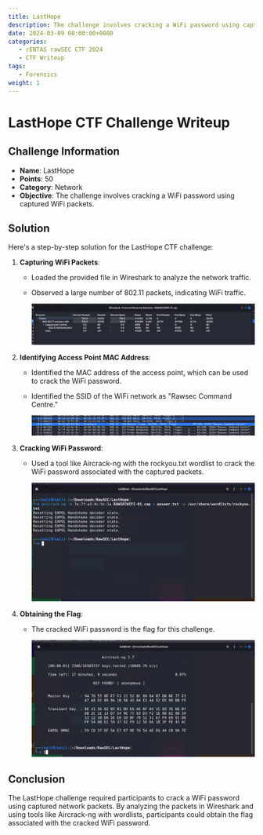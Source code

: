 ```yaml
---
title: LastHope
description: The challenge involves cracking a WiFi password using captured WiFi packets.
date: 2024-03-09 00:00:00+0000
categories:
   - rENTAS rawSEC CTF 2024
   - CTF Writeup
tags:
   - Forensics
weight: 1     
---
```

# LastHope CTF Challenge Writeup

## Challenge Information
- **Name**: LastHope
- **Points**: 50
- **Category**: Network
- **Objective**: The challenge involves cracking a WiFi password using captured WiFi packets.

## Solution
Here's a step-by-step solution for the LastHope CTF challenge:

1. **Capturing WiFi Packets**:
   - Loaded the provided file in Wireshark to analyze the network traffic.
   - Observed a large number of 802.11 packets, indicating WiFi traffic.


        ![Protocol Hierachy](<protocol hierachy.png>)

2. **Identifying Access Point MAC Address**:
   - Identified the MAC address of the access point, which can be used to crack the WiFi password.
   -  Identified the SSID of the WiFi network as "Rawsec Command Centre."


        ![Mac Address & SSID](<mac address.png>)

3. **Cracking WiFi Password**:
   - Used a tool like Aircrack-ng with the rockyou.txt wordlist to crack the WiFi password associated with the captured packets.



        ![Aircrack](aircrack.png)

4. **Obtaining the Flag**:
   - The cracked WiFi password is the flag for this challenge.



        ![Flag](flag.png)

## Conclusion
The LastHope challenge required participants to crack a WiFi password using captured network packets. By analyzing the packets in Wireshark and using tools like Aircrack-ng with wordlists, participants could obtain the flag associated with the cracked WiFi password.
